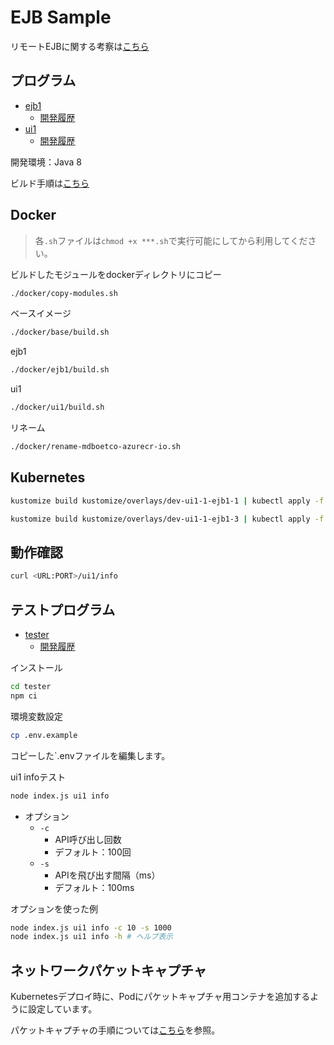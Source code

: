 <!-- omit in toc -->
# EJB Sample

リモートEJBに関する考察は[こちら](about-ejb.md)

## プログラム

- [ejb1](ejb1/)
  - [開発履歴](history-ejb1.md)
- [ui1](ui1/)
  - [開発履歴](history-ui1.md)

開発環境：Java 8

ビルド手順は[こちら](how-to-build.md)

## Docker

> 各`.sh`ファイルは`chmod +x ***.sh`で実行可能にしてから利用してください。

ビルドしたモジュールをdockerディレクトリにコピー

```bash
./docker/copy-modules.sh
```

ベースイメージ

```bash
./docker/base/build.sh
```

ejb1

```bash
./docker/ejb1/build.sh
```

ui1

```bash
./docker/ui1/build.sh
```

リネーム

```bash
./docker/rename-mdboetco-azurecr-io.sh
```

## Kubernetes

```bash
kustomize build kustomize/overlays/dev-ui1-1-ejb1-1 | kubectl apply -f -
```

```bash
kustomize build kustomize/overlays/dev-ui1-1-ejb1-3 | kubectl apply -f -
```

## 動作確認

```bash
curl <URL:PORT>/ui1/info
```

## テストプログラム

- [tester](tester/)
  - [開発履歴](history-tester.md)

インストール

```bash
cd tester
npm ci
```

環境変数設定

```bash
cp .env.example
```

コピーした`.envファイルを編集します。

ui1 infoテスト

```bash
node index.js ui1 info
```

- オプション
  - `-c`
    - API呼び出し回数
    - デフォルト：100回
  - `-s`
    - APIを飛び出す間隔（ms）
    - デフォルト：100ms

オプションを使った例

```bash
node index.js ui1 info -c 10 -s 1000
node index.js ui1 info -h # ヘルプ表示
```

## ネットワークパケットキャプチャ

Kubernetesデプロイ時に、Podにパケットキャプチャ用コンテナを追加するように設定しています。

パケットキャプチャの手順については[こちら](https://qiita.com/yaso28/items/8c4b3d687f0b0c02e39b)を参照。
